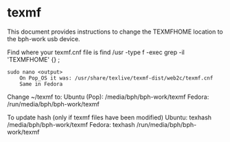 # texmf

This document provides instructions to change the TEXMFHOME location to the bph-work usb device.


Find where your texmf.cnf file is
	find /usr -type f -exec grep -il 'TEXMFHOME' {} \;

	sudo nano <output>
		On Pop_OS it was: /usr/share/texlive/texmf-dist/web2c/texmf.cnf
		Same in Fedora

	
Change ~/texmf to:
	Ubuntu (Pop):  /media/bph/bph-work/texmf
	Fedora:  /run/media/bph/bph-work/texmf

To update hash (only if texmf files have been modified)
	Ubuntu:  texhash /media/bph/bph-work/texmf
	Fedora:  texhash /run/media/bph/bph-work/texmf
